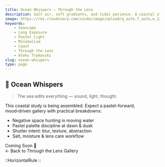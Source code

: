 ```yaml
---
title: Ocean Whispers — Through the Lens
description: Salt air, soft gradients, and tidal patience. A coastal study arriving soon with notes on mood & minimalism.
image: https://res.cloudinary.com/suv4o/image/upload/q_auto,f_auto,w_1200,e_sharpen:100/v1754699324/blog/through-the-lens/www.AleksTrpkovski.com_-_balnarring_beach_pastel_vr8u5e
keywords:
    - Seascape
    - Long Exposure
    - Pastel Light
    - Minimalism
    - Coast
    - Through the Lens
    - Aleks Trpkovski
slug: ocean-whispers
type: page
---
```


<section class="max-w-3xl mx-auto mt-20">
  <h1 class="text-3xl sm:text-4xl font-bold mb-6 flex items-center gap-2 tracking-tight">🌊 <span>Ocean Whispers</span></h1>
  <blockquote class="text-base sm:text-lg antialiased my-4 px-4 py-2 bg-green-blue text-secondary border-l-4 border-secondary rounded-md mb-10">
    <p class="my-2">The sea edits everything — sound, light, thought.</p>
  </blockquote>
  <p class="text-gray text-lg sm:text-xl leading-relaxed mb-6">This coastal study is being assembled. Expect a pastel-forward, mood‑driven gallery with practical breakdowns:</p>
  <ul class="list-disc pl-6 text-gray text-base sm:text-lg space-y-2 mb-10">
    <li>Negative space hunting in moving water</li>
    <li>Pastel palette discipline at dawn &amp; dusk</li>
    <li>Shutter intent: blur, texture, abstraction</li>
    <li>Salt, moisture &amp; lens care workflow</li>
  </ul>
  <div class="text-center my-12">
    <span class="inline-block px-5 py-3 rounded-md bg-secondary text-primary font-semibold tracking-wide shadow-sm">Coming Soon 🌊</span>
  </div>
  <div class="flex justify-center mb-12">
    <NuxtLink to="/through-the-lens" class="text-primary font-semibold underline hover:no-underline">← Back to Through the Lens Gallery</NuxtLink>
  </div>
</section>

<div class="mb-8"></div>

::HorizontalRule
::
